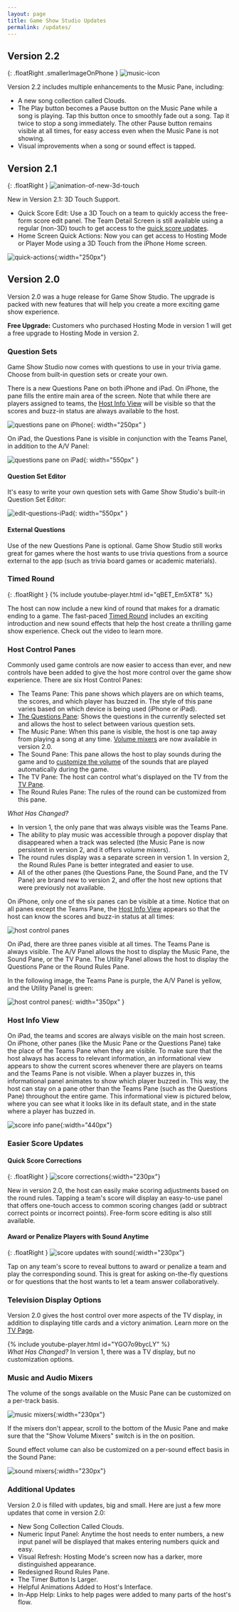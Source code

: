 ```yaml
---
layout: page
title: Game Show Studio Updates
permalink: /updates/
---
```


## Version 2.2

{: .floatRight .smallerImageOnPhone }
![music-icon](/images/icon-music.png)

Version 2.2 includes multiple enhancements to the Music Pane, including:

* A new song collection called Clouds.
* The Play button becomes a Pause button on the Music Pane while a song is playing. Tap this button once to smoothly fade out a song. Tap it twice to stop a song immediately. The other Pause button remains visible at all times, for easy access even when the Music Pane is not showing.
* Visual improvements when a song or sound effect is tapped.

## Version 2.1

{: .floatRight }
![animation-of-new-3d-touch](/images/v2-0-0/3d-touch-team.gif)

New in Version 2.1: 3D Touch Support.

* Quick Score Edit: Use a 3D Touch on a team to quickly access the free-form score edit panel. The Team Detail Screen is still available using a regular (non-3D) touch to get access to the [quick score updates](#easier-score-updates).
* Home Screen Quick Actions: Now you can get access to Hosting Mode or Player Mode using a 3D Touch from the iPhone Home screen.

![quick-actions](/images/v2-0-0/3d-touch-quick-actions.png){:width="250px"}

## Version 2.0

Version 2.0 was a huge release for Game Show Studio. The upgrade is packed with new features that will help you create a more exciting game show experience.

**Free Upgrade:** Customers who purchased Hosting Mode in version 1 will get a free upgrade to Hosting Mode in version 2.

### Question Sets

Game Show Studio now comes with questions to use in your trivia game. Choose from built-in question sets or create your own.

There is a new Questions Pane on both iPhone and iPad. On iPhone, the pane fills the entire main area of the screen. Note that while there are players assigned to teams, the [Host Info View](#host-info-view) will be visible so that the scores and buzz-in status are always available to the host.

![questions pane on iPhone](/images/v2-0-0/score-and-buzz-in-info-pane-scores-320.png){: width="250px" }

On iPad, the Questions Pane is visible in conjunction with the Teams Panel, in addition to the A/V Panel:

![questions pane on iPad](/images/v2-0-0/questions-pane-pad.png){: width="550px" }

#### Question Set Editor

It's easy to write your own question sets with Game Show Studio's built-in Question Set Editor:

![edit-questions-iPad](/images/v2-0-0/edit-questions-pad.png){: width="550px" }

#### External Questions

Use of the new Questions Pane is optional. Game Show Studio still works great for games where the host wants to use trivia questions from a source external to the app (such as trivia board games or academic materials).

### Timed Round

{: .floatRight }
{% include youtube-player.html id="qBET_Em5XT8" %}

The host can now include a new kind of round that makes for a dramatic ending to a game. The fast-paced [Timed Round](/help/timedround) includes an exciting introduction and new sound effects that help the host create a thrilling game show experience. Check out the video to learn more.

### Host Control Panes

Commonly used game controls are now easier to access than ever, and new controls have been added to give the host more control over the game show experience. There are six Host Control Panes:

* The Teams Pane: This pane shows which players are on which teams, the scores, and which player has buzzed in. The style of this pane varies based on which device is being used (iPhone or iPad).
* [The Questions Pane](#question-sets): Shows the questions in the currently selected set and allows the host to select between various question sets.
* The Music Pane: When this pane is visible, the host is one tap away from playing a song at any time. [Volume mixers](#music-and-audio-mixers) are now available in version 2.0.
* The Sound Pane: This pane allows the host to play sounds during the game and to [customize the volume](#music-and-audio-mixers) of the sounds that are played automatically during the game.
* The TV Pane: The host can control what's displayed on the TV from the [TV Pane](#television-display-options).
* The Round Rules Pane: The rules of the round can be customized from this pane.

*What Has Changed?*

* In version 1, the only pane that was always visible was the Teams Pane.
* The ability to play music was accessible through a popover display that disappeared when a track was selected (the Music Pane is now persistent in version 2, and it offers volume mixers).
* The round rules display was a separate screen in version 1. In version 2, the Round Rules Pane is better integrated and easier to use.
* All of the other panes (the Questions Pane, the Sound Pane, and the TV Pane) are brand new to version 2, and offer the host new options that were previously not available.

On iPhone, only one of the six panes can be visible at a time. Notice that on all panes except the Teams Pane, the [Host Info View](#host-info-view) appears so that the host can know the scores and buzz-in status at all times:

![host control panes](/images/v2-0-0/panes-all.png)

On iPad, there are three panes visible at all times. The Teams Pane is always visible. The A/V Panel allows the host to display the Music Pane, the Sound Pane, or the TV Pane. The Utility Panel allows the host to display the Questions Pane or the Round Rules Pane.

In the following image, the Teams Pane is purple, the A/V Panel is yellow, and the Utility Panel is green:

![host control panes](/images/v2-0-0/host-panels-highlighting-pad.png){: width="350px" }

### Host Info View

On iPad, the teams and scores are always visible on the main host screen. On iPhone, other panes (like the Music Pane or the Questions Pane) take the place of the Teams Pane when they are visible. To make sure that the host always has access to relevant information, an informational view appears to show the current scores whenever there are players on teams and the Teams Pane is not visible. When a player buzzes in, this informational panel animates to show which player buzzed in. This way, the host can stay on a pane other than the Teams Pane (such as the Questions Pane) throughout the entire game. This informational view is pictured below, where you can see what it looks like in its default state, and in the state where a player has buzzed in.

![score info pane](/images/v2-0-0/score-and-buzz-in-info-pane-both.png){:width="440px"}

### Easier Score Updates

#### Quick Score Corrections

{: .floatRight }
![score corrections](/images/v2-0-0/scoring-correction.png){:width="230px"}

New in version 2.0, the host can easily make scoring adjustments based on the round rules. Tapping a team's score will display an easy-to-use panel that offers one-touch access to common scoring changes (add or subtract correct points or incorrect points). Free-form score editing is also still available.

#### Award or Penalize Players with Sound Anytime

{: .floatRight }
![score updates with sound](/images/v2-0-0/score-change-with-sound.png){:width="230px"}

Tap on any team's score to reveal buttons to award or penalize a team and play the corresponding sound. This is great for asking on-the-fly questions or for questions that the host wants to let a team answer collaboratively.

### Television Display Options

Version 2.0 gives the host control over more aspects of the TV display, in addition to displaying title cards and a victory animation. Learn more on the [TV Page](/help/tv).

{% include youtube-player.html id="YGO7o9bycLY" %}
<br>
*What Has Changed?* In version 1, there was a TV display, but no customization options.

### Music and Audio Mixers

The volume of the songs available on the Music Pane can be customized on a per-track basis.

![music mixers](/images/v2-0-0/music-pane-mixers.png){:width="230px"}

If the mixers don't appear, scroll to the bottom of the Music Pane and make sure that the "Show Volume Mixers" switch is in the on position.

Sound effect volume can also be customized on a per-sound effect basis in the Sound Pane:

![sound mixers](/images/v2-0-0/pane-sounds.png){:width="230px"}

### Additional Updates

Version 2.0 is filled with updates, big and small. Here are just a few more updates that come in version 2.0:

* New Song Collection Called Clouds.
* Numeric Input Panel: Anytime the host needs to enter numbers, a new input panel will be displayed that makes entering numbers quick and easy.
* Visual Refresh: Hosting Mode's screen now has a darker, more distinguished appearance.
* Redesigned Round Rules Pane.
* The Timer Button Is Larger.
* Helpful Animations Added to Host's Interface.
* In-App Help: Links to help pages were added to many parts of the host's flow.
